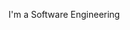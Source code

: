 I'm a Software Engineering 

<!--
**DiemNganNguyenNgoc/DiemNganNguyenNgoc** is a ✨ _special_ ✨ repository because its `README.md` (this file) appears on your GitHub profile.

Here are some ideas to get you started:

- 🌱 I’m currently learning in VNUHCM- University of Information Technology (UIT)
- 📫 How to reach me: nguyenngocdiemngan12@gmail.com
